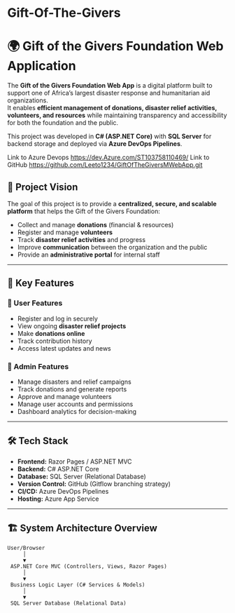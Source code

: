# Gift-Of-The-Givers
# 🌍 Gift of the Givers Foundation Web Application

The **Gift of the Givers Foundation Web App** is a digital platform built to support one of Africa’s largest disaster response and humanitarian aid organizations.  
It enables **efficient management of donations, disaster relief activities, volunteers, and resources** while maintaining transparency and accessibility for both the foundation and the public.  

This project was developed in **C# (ASP.NET Core)** with **SQL Server** for backend storage and deployed via **Azure DevOps Pipelines**.

Link to Azure Devops https://dev.Azure.com/ST103758110469/
Link to GitHub  https://github.com/Leeto1234/GiftOfTheGiversMWebApp.git

## 🎯 Project Vision
The goal of this project is to provide a **centralized, secure, and scalable platform** that helps the Gift of the Givers Foundation:
- Collect and manage **donations** (financial & resources)  
- Register and manage **volunteers**  
- Track **disaster relief activities** and progress  
- Improve **communication** between the organization and the public  
- Provide an **administrative portal** for internal staff  

---

## 📌 Key Features

### 👥 User Features
- Register and log in securely  
- View ongoing **disaster relief projects**  
- Make **donations online**  
- Track contribution history  
- Access latest updates and news  

### 🔐 Admin Features
- Manage disasters and relief campaigns  
- Track donations and generate reports  
- Approve and manage volunteers  
- Manage user accounts and permissions  
- Dashboard analytics for decision-making  

---

## 🛠️ Tech Stack

- **Frontend:** Razor Pages / ASP.NET MVC  
- **Backend:** C# ASP.NET Core  
- **Database:** SQL Server (Relational Database)  
- **Version Control:** GitHub (Gitflow branching strategy)  
- **CI/CD:** Azure DevOps Pipelines  
- **Hosting:** Azure App Service  

---

## 🏗️ System Architecture Overview

```plaintext
User/Browser
     │
     ▼
 ASP.NET Core MVC (Controllers, Views, Razor Pages)
     │
     ▼
 Business Logic Layer (C# Services & Models)
     │
     ▼
 SQL Server Database (Relational Data)
